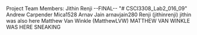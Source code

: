 Project Team Members:
Jithin Renji
--FINAL--
"# CSCI3308_Lab2_016_09" 
Andrew Carpender Mica1528
Arnav Jain arnavjain280
Renji (jithinrenji) jithin was also here
Matthew Van Winkle (MatthewLVW) MATTHEW VAN WINKLE WAS HERE SNEAKING
